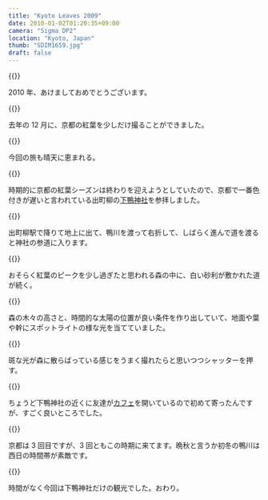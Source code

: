 ```yaml
---
title: "Kyoto Leaves 2009"
date: 2010-01-02T01:20:35+09:00
camera: "Sigma DP2"
location: "Kyoto, Japan"
thumb: "SDIM1659.jpg"
draft: false
---
```


{{<img name="SDIM1651.jpg" >}}

2010 年、あけましておめでとうございます。

{{<img name="SDIM1680.jpg" >}}

去年の 12 月に、京都の紅葉を少しだけ撮ることができました。

{{<img name="SDIM1659.jpg" >}}

今回の旅も晴天に恵まれる。

{{<img name="SDIM1705.jpg" >}}

時期的に京都の紅葉シーズンは終わりを迎えようとしていたので、京都で一番色付きが遅いと言われている出町柳の[下鴨神社](http://www.shimogamo-jinja.or.jp/)を参拝しました。

{{<img name="SDIM1678.jpg" >}}

出町柳駅で降りて地上に出て、鴨川を渡って右折して、しばらく進んで道を渡ると神社の参道に入ります。

{{<img name="SDIM1671.jpg" >}}

おそらく紅葉のピークを少し過ぎたと思われる森の中に、白い砂利が敷かれた道が続く。

{{<img name="SDIM1686.jpg" >}}

森の木々の高さと、時間的な太陽の位置が良い条件を作り出していて、地面や葉や幹にスポットライトの様な光を当てていました。

{{<img name="SDIM1692.jpg" >}}

斑な光が森に散らばっている感じをうまく撮れたらと思いつつシャッターを押す。

{{<img name="SDIM1667.jpg" orientation="portrait" >}}

ちょうど下鴨神社の近くに友達が[カフェ](http://salutya.exblog.jp/)を開いているので初めて寄ったんですが、すごく良いところでした。

{{<img name="SDIM1669.jpg" >}}

京都は 3 回目ですが、3 回ともこの時期に来てます。晩秋と言うか初冬の鴨川は西日の時間帯が素敵です。

{{<img name="SDIM1684.jpg" orientation="portrait" >}}

時間がなく今回は下鴨神社だけの観光でした。おわり。
